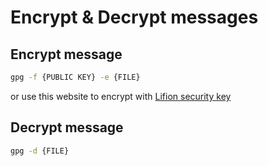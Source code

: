 # Encrypt & Decrypt messages

## Encrypt message
```bash
gpg -f {PUBLIC KEY} -e {FILE}
```

or use this website to encrypt with [Lifion security key](https://s3.amazonaws.com/lifion-security-engineering/index.html)

## Decrypt message
```bash
gpg -d {FILE}
```
